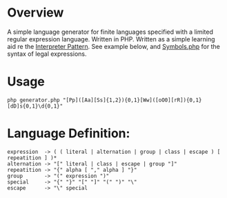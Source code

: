 # Overview
A simple language generator for finite languages specified with a limited regular expression language. 
Written in PHP. Written as a simple learning aid re the [Interpreter Pattern](https://en.wikipedia.org/wiki/Interpreter_pattern). 
See example below, and [Symbols.php](include/Symbols.php) for the syntax of legal expressions.

# Usage

    php generator.php "[Pp]([Aa][Ss]{1,2}){0,1}[Ww]([oO0][rR]){0,1}[dD]s{0,1}\d{0,1}"

# Language Definition:

    expression  -> ( ( literal | alternation | group | class | escape ) [ repeatition ] )*
    alternation -> "[" literal | class | escape | group "]"
    repeatition -> "{" alpha [ "," alpha ] "}"
    group       -> "(" expression ")"
    special     -> "{" "}" "[" "]" "(" ")" "\"
    escape      -> "\" special
